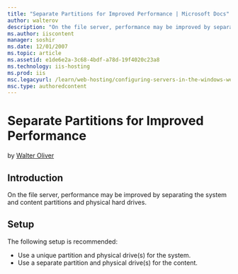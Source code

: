 ```yaml
---
title: "Separate Partitions for Improved Performance | Microsoft Docs"
author: walterov
description: "On the file server, performance may be improved by separating the system and content partitions and physical hard drives. Setup The following setup is recomm..."
ms.author: iiscontent
manager: soshir
ms.date: 12/01/2007
ms.topic: article
ms.assetid: e1de6e2a-3c68-4bdf-a78d-19f4020c23a8
ms.technology: iis-hosting
ms.prod: iis
msc.legacyurl: /learn/web-hosting/configuring-servers-in-the-windows-web-platform/preparing-the-file-serve-deployment
msc.type: authoredcontent
---
```

Separate Partitions for Improved Performance
====================
by [Walter Oliver](https://github.com/walterov)

## Introduction

On the file server, performance may be improved by separating the system and content partitions and physical hard drives.

## Setup

The following setup is recommended:

- Use a unique partition and physical drive(s) for the system.
- Use a separate partition and physical drive(s) for the content.